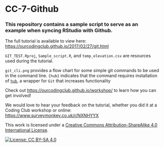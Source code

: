 # CC-7-Github

### This repository contains a sample script to serve as an example when syncing RStudio with Github.

The full tutorial is available to view here: https://ourcodingclub.github.io/2017/02/27/git.html

`GIT_TEST.Rproj`, `Sample_script.R`, and `temp_elevation.csv` are resources used during the tutorial.

`git_cli.png` provides a flow chart for some simple git commands to be used in the command line. `{hub}` indicates that the command requires installation of [`hub`](https://github.com/github/hub), a wrapper for `Git` that increases functionality 

Check out https://ourcodingclub.github.io/workshop/ to learn how you can get involved!

We would love to hear your feedback on the tutorial, whether you did it at a Coding Club workshop or online: 
https://www.surveymonkey.co.uk/r/NXNHYYX

This work is licensed under a [Creative Commons Attribution-ShareAlike 4.0 International License](https://creativecommons.org/licenses/by-sa/4.0/).

[![License: CC BY-SA 4.0](https://licensebuttons.net/l/by-sa/4.0/80x15.png)](https://creativecommons.org/licenses/by-sa/4.0/)

